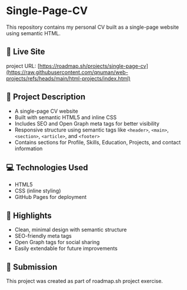 # Single-Page-CV
This repository contains my personal CV built as a single-page website using semantic HTML. 


## 🔗 Live Site
 project URL:
 [https://roadmap.sh/projects/single-page-cv](https://raw.githubusercontent.com/qnuman/web-projects/refs/heads/main/html-projects/index.html)
## 📝 Project Description

- A single-page CV website
- Built with semantic HTML5 and inline CSS
- Includes SEO and Open Graph meta tags for better visibility
- Responsive structure using semantic tags like `<header>`, `<main>`, `<section>`, `<article>`, and `<footer>`
- Contains sections for Profile, Skills, Education, Projects, and contact information

## 💻 Technologies Used

- HTML5
- CSS (inline styling)
- GitHub Pages for deployment

## 📌 Highlights

- Clean, minimal design with semantic structure
- SEO-friendly meta tags
- Open Graph tags for social sharing
- Easily extendable for future improvements

## 📝 Submission

This project was created as part of roadmap.sh project exercise.
